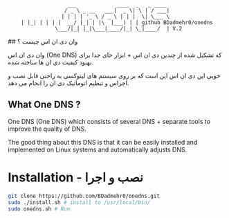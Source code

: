 <div align="center">

  ``` ascii
    ___             ____  _   _ ____  
   / _ \ _ __   ___|  _ \| \ | / ___| 
  | | | | '_ \ / _ \ | | |  \| \___ \ 
  | |_| | | | |  __/ |_| | |\  |___) | | github BDadmehr0/onedns
   \___/|_| |_|\___|____/|_| \_|____/  | V.2
  ```
</div>
## وان دی ان اس چیست ؟

وان دی ان اس (One DNS) که تشکیل شده از چندین دی ان اس + ابزار خای جدا برای بهبود کیفیت دی ان ها ساخته شده.

خوبی این دی ان اس این است که بر روی سیستم های لینوکسی به راحتی قابل نصب و اجراس و تنظیم اتوماتیک دی ان را انجام می دهد.
## What One DNS ?

One DNS (One DNS) which consists of several DNS + separate tools to improve the quality of DNS.

The good thing about this DNS is that it can be easily installed and implemented on Linux systems and automatically adjusts DNS.

# Installation - نصب و اجرا

```bash
git clone https://github.com/BDadmehr0/onedns.git
sudo ./install.sh # install to /usr/local/bin/
sudo onedns.sh # Run
```
